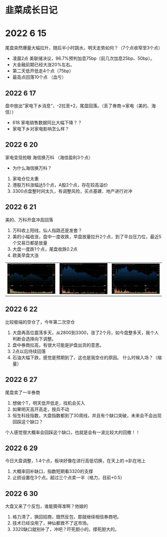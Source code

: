 # 韭菜成长日记

# 2022 6 15

尾盘突然爆量大幅拉升，随后半小时跳水，明天走势如何？（7个点收窄至3个点）

* 凌晨2点 美联储决议，96.7%预判加息75bp（前几次加息25bp、50bp）。
* 大金融前期已经大涨20%左右。
* 第二天低开低走4个点（75bp）
* 最高点回落10个点 （血亏）

## 2022 6 17

盘中放出”家电下乡消息“，-2拉至+2，尾盘回落。（丢了券商->家电（美的、海信））

* 618 家电销售数据同比大幅下降？？
* 家电下乡对家电影响怎么样？

## 2022 6 20

家电变现抢眼 海信换万科 （海信盈利3个点）

* 为什么海信换万科？

1. 家电仓位太重 
2. 港股万科涨幅达5个点，A股2个点，存在较高溢价 
3. 3300点盘整时间太久，有调整风险，买点基建、地产进行对冲

## 2022 6 21
美的、万科开盘冲高回落
1. 万科收上阳线，仙人指路还是发套？
2. 美的小幅收涨，盘中一度收跌，早盘放量拉升2个点，到了平台压力位，最近5个交易日都是放量
3. 大盘一度跌1个点，尾盘收跌0.2点
4. 欧美早盘大涨
<table rules="none" align="center">
	<tr>
		<td>
			<center>
				 <img src="./img/dp0621.jpg">
			</center>
		</td>
		<td>
			<center>
				 <img src="./img/wanke0621.jpg">
			</center>
		</td>
    	<td>
			<center>
				 <img src="./img/meide0621.jpg">
			</center>
		</td>
	</tr>
</table>

## 2022 6 22
比较极端的空仓了，今年第二次空仓
1. 大盘再高位震荡多天，从2800到3300，涨了2个月，如今盘整多天，我个人判断会选择向下调整。
2. 盘中券商拉高，有很大可能是护盘出货的意思。
3. 2点以后持续回落
4. 石油大幅下跌，感觉是预期到了，这也是我空仓的原因。
什么时候入场？（缩量）

## 2022 6 27
尾盘卖了一半券商
1. 想做个T，明天低开低走，找机会买入
2. 如果明天高开高走，按兵不动
3. 恒生科技指数，大盘指数都到了30周线，并且有个缺口突破，未来会不会出现回踩这个缺口？

个人感觉很大概率会回踩这个缺口，也就是会有一波比较大的回撤！！

## 2022 6 29
今日大盘调整，1.4个点，板块好像在进行高低切换，在天上的->趴在地上
1. 大概率回补缺口，指数短期看3320的支撑
2. 止损设置在3个点。超过三个点卖一半（格力，目前+0.5）

## 2022 6 30
大盘又来了个反包，谁能猜得准啊？他娘的
1. 格力清了，换回招商，既然反包，那就继续相信券商吧。
2. 技术已经没用了，神仙都救不了这市场。
3. 3320缺口就别补了，冲吧？吓死胆小的，撑死胆大的。